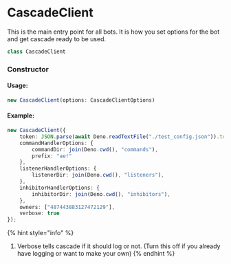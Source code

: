 # CascadeClient

This is the main entry point for all bots. It is how you set options for the bot and get cascade ready to be used.

```typescript
class CascadeClient
```

### Constructor

#### Usage:

```typescript
new CascadeClient(options: CascadeClientOptions)
```

#### Example:

```typescript
new CascadeClient({
    token: JSON.parse(await Deno.readTextFile("./test_config.json")).token,
    commandHandlerOptions: {
        commandDir: join(Deno.cwd(), "commands"),
        prefix: "ae!"
    },
    listenerHandlerOptions: {
        listenerDir: join(Deno.cwd(), "listeners"),
    },
    inhibitorHandlerOptions: {
        inhibitorDir: join(Deno.cwd(), "inhibitors"),
    },
    owners: ["487443883127472129"],
    verbose: true
});
```

{% hint style="info" %}
1. Verbose tells cascade if it should log or not. \(Turn this off if you already have logging or want to make your own\)
{% endhint %}

